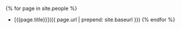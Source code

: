 {% for page in site.people %}
* [{{page.title}}]({{ page.url | prepend: site.baseurl }})
{% endfor %}